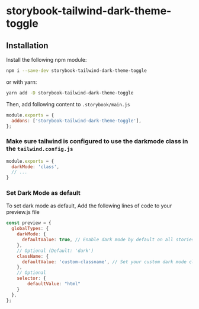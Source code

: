 # storybook-tailwind-dark-theme-toggle

## Installation

Install the following npm module:

```sh
npm i --save-dev storybook-tailwind-dark-theme-toggle
```

or with yarn:

```sh
yarn add -D storybook-tailwind-dark-theme-toggle
```

Then, add following content to `.storybook/main.js`

```js
module.exports = {
  addons: ['storybook-tailwind-dark-theme-toggle'],
};
```

### Make sure tailwind is configured to use the darkmode class in the `tailwind.config.js`

```js
module.exports = {
  darkMode: 'class',
  // ...
} 
```


### Set Dark Mode as default

To set dark mode as default, Add the following lines of code to your preview.js file

```js
const preview = {
  globalTypes: {
    darkMode: {
      defaultValue: true, // Enable dark mode by default on all stories
    },
    // Optional (Default: 'dark')
    className: {
      defaultValue: 'custom-classname', // Set your custom dark mode class name
    },
    // Optional
    selector: {
        defaultValue: "html"
    }
  },
};
```
